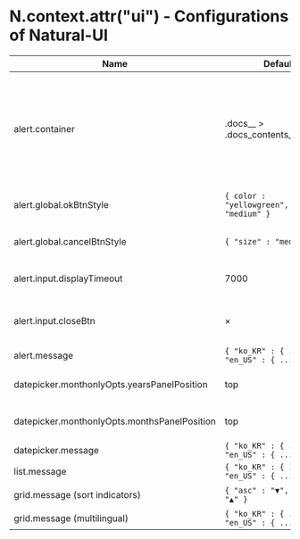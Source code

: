 # N.context.attr("ui") - Configurations of Natural-UI

| Name | Default | Required | Description |
|------|---------|----------|-------------|
| alert.container | .docs__ > .docs_contents__.visible__ | O | Set the element to save the elements of N.alert and N.popup components using jQuery Selector syntax. Define the same value as the value of N.context.attr("architecture").page.context unless it is a special case. If you use the Documents(N.docs) component, you don't have to specify it, but otherwise **you must**. If it is not SPA(Single Page Application), please set it to "body". |
| alert.global.okBtnStyle | `{ color : "yellowgreen", "size" : "medium" }` | X | N.alert's OK button style. It is specified as an option of the Button(N.button) component. |
| alert.global.cancelBtnStyle | `{ "size" : "medium" }` | X | N.alert's Cancel button style. It is specified as an option of the Button(N.button) component. |
| alert.input.displayTimeout | 7000 | O | Display time of message dialog displayed when input element is specified in context option (ms). |
| alert.input.closeBtn | &times; | O | Design of the close button of the message dialog displayed when an input element is specified in the context option. You can also enter HTML tags. |
| alert.message | `{ "ko_KR" : { ... }, "en_US" : { ... } }` | O | Multilingual messages of N.alert. |
| datepicker.monthonlyOpts.yearsPanelPosition | top | O | Specifies the position of the year selection element when the monthonly option is true. Set to "left" or "top". |
| datepicker.monthonlyOpts.monthsPanelPosition | top | O | Specifies the position of the month selection element when the monthonly option is true. Set to "left" or "top". |
| datepicker.message | `{ "ko_KR" : { ... }, "en_US" : { ... } }` | O | Multilingual messages of N.datepicker. |
| list.message | `{ "ko_KR" : { ... }, "en_US" : { ... } }` | O | Multilingual messages of N.list. |
| grid.message (sort indicators) | `{ "asc" : "▼", "desc" : "▲" }` | O | Sort indicators when sort function is activated. You can also enter HTML tags. |
| grid.message (multilingual) | `{ "ko_KR" : { ... }, "en_US" : { ... } }` | O | Multilingual messages of N.grid. |
